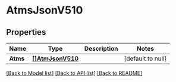 # AtmsJsonV510

## Properties
Name | Type | Description | Notes
------------ | ------------- | ------------- | -------------
**Atms** | [**[]AtmJsonV510**](AtmJsonV510.md) |  | [default to null]

[[Back to Model list]](../README.md#documentation-for-models) [[Back to API list]](../README.md#documentation-for-api-endpoints) [[Back to README]](../README.md)


